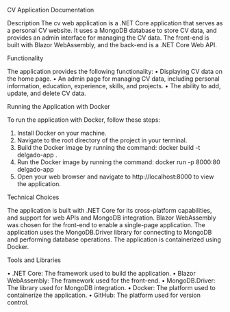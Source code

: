 CV Application Documentation

Description
The cv web application is a .NET Core application that serves as a personal CV website. 
It uses a MongoDB database to store CV data, and provides an admin interface for managing the CV data. 
The front-end is built with Blazor WebAssembly, and the back-end is a .NET Core Web API.

Functionality

The application provides the following functionality:
•	Displaying CV data on the home page.
•	An admin page for managing CV data, including personal information, education, experience, skills, and projects.
•	The ability to add, update, and delete CV data.


Running the Application with Docker

To run the application with Docker, follow these steps:
1.	Install Docker on your machine.
2.	Navigate to the root directory of the project in your terminal.
3.	Build the Docker image by running the command: docker build -t delgado-app .
4.	Run the Docker image by running the command: docker run -p 8000:80 delgado-app
5.	Open your web browser and navigate to http://localhost:8000 to view the application.

Technical Choices

The application is built with .NET Core for its  cross-platform capabilities,
and support for web APIs and MongoDB integration. Blazor WebAssembly was chosen for the front-end to enable a single-page 
application.
The application uses the MongoDB.Driver library for connecting to MongoDB and performing database operations.
The application is containerized using Docker.


Tools and Libraries

•	.NET Core: The framework used to build the application.
•	Blazor WebAssembly: The framework used for the front-end.
•	MongoDB.Driver: The library used for MongoDB integration.
•	Docker: The platform used to containerize the application.
•	GitHub: The platform used for version control.

